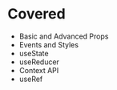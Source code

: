 # Covered

- Basic and Advanced Props
- Events and Styles
- useState
- useReducer
- Context API
- useRef
